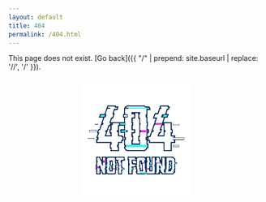 ```yaml
---
layout: default
title: 404
permalink: /404.html
---
```



This page does not exist. [Go back]({{ "/" | prepend: site.baseurl | replace: '//', '/' }}).

<div align=center>


<div style="margin:5% 0 5% 0"><img src="/assets/404.gif"></div>

